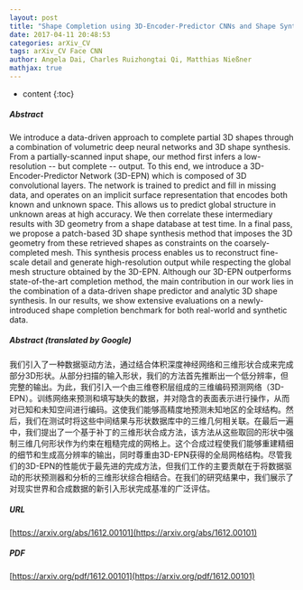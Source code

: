 ```yaml
---
layout: post
title: "Shape Completion using 3D-Encoder-Predictor CNNs and Shape Synthesis"
date: 2017-04-11 20:48:53
categories: arXiv_CV
tags: arXiv_CV Face CNN
author: Angela Dai, Charles Ruizhongtai Qi, Matthias Nießner
mathjax: true
---
```


* content
{:toc}

##### Abstract
We introduce a data-driven approach to complete partial 3D shapes through a combination of volumetric deep neural networks and 3D shape synthesis. From a partially-scanned input shape, our method first infers a low-resolution -- but complete -- output. To this end, we introduce a 3D-Encoder-Predictor Network (3D-EPN) which is composed of 3D convolutional layers. The network is trained to predict and fill in missing data, and operates on an implicit surface representation that encodes both known and unknown space. This allows us to predict global structure in unknown areas at high accuracy. We then correlate these intermediary results with 3D geometry from a shape database at test time. In a final pass, we propose a patch-based 3D shape synthesis method that imposes the 3D geometry from these retrieved shapes as constraints on the coarsely-completed mesh. This synthesis process enables us to reconstruct fine-scale detail and generate high-resolution output while respecting the global mesh structure obtained by the 3D-EPN. Although our 3D-EPN outperforms state-of-the-art completion method, the main contribution in our work lies in the combination of a data-driven shape predictor and analytic 3D shape synthesis. In our results, we show extensive evaluations on a newly-introduced shape completion benchmark for both real-world and synthetic data.

##### Abstract (translated by Google)
我们引入了一种数据驱动方法，通过结合体积深度神经网络和三维形状合成来完成部分3D形状。从部分扫描的输入形状，我们的方法首先推断出一个低分辨率，但完整的输出。为此，我们引入一个由三维卷积层组成的三维编码预测网络（3D-EPN）。训练网络来预测和填写缺失的数据，并对隐含的表面表示进行操作，从而对已知和未知空间进行编码。这使我们能够高精度地预测未知地区的全球结构。然后，我们在测试时将这些中间结果与形状数据库中的三维几何相关联。在最后一遍中，我们提出了一个基于补丁的三维形状合成方法，该方法从这些取回的形状中强制三维几何形状作为约束在粗糙完成的网格上。这个合成过程使我们能够重建精细的细节和生成高分辨率的输出，同时尊重由3D-EPN获得的全局网格结构。尽管我们的3D-EPN的性能优于最先进的完成方法，但我们工作的主要贡献在于将数据驱动的形状预测器和分析的三维形状综合相结合。在我们的研究结果中，我们展示了对现实世界和合成数据的新引入形状完成基准的广泛评估。

##### URL
[https://arxiv.org/abs/1612.00101](https://arxiv.org/abs/1612.00101)

##### PDF
[https://arxiv.org/pdf/1612.00101](https://arxiv.org/pdf/1612.00101)


